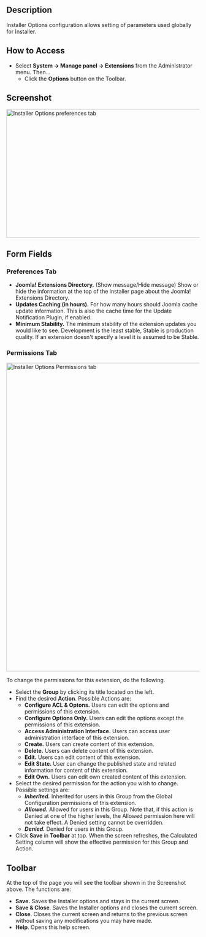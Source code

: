 <!-- Filename: Help4.x:Installer:_Options / Display title: Installer: Options -->

## Description

Installer Options configuration allows setting of parameters used
globally for Installer.

## How to Access

- Select **System → Manage panel → Extensions** from the
  Administrator menu. Then...
  - Click the **Options** button on the Toolbar.

## Screenshot

<img
src="https://docs.joomla.org/images/c/c4/Help-4x-Components-Installer-Options-en.png"
decoding="async" data-file-width="800" data-file-height="335"
width="800" height="335"
alt="Installer Options preferences tab" />

## Form Fields

### Preferences Tab

- **Joomla! Extensions Directory.** (Show message/Hide message) Show or
  hide the information at the top of the installer page about the
  Joomla! Extensions Directory.
- **Updates Caching (in hours).** For how many hours should Joomla cache
  update information. This is also the cache time for the Update
  Notification Plugin, if enabled.
- **Minimum Stability.** The minimum stability of the extension updates
  you would like to see. Development is the least stable, Stable is
  production quality. If an extension doesn't specify a level it is
  assumed to be Stable.

### Permissions Tab

<img
src="https://docs.joomla.org/images/1/1f/Help-4x-Components-Installer-Options-Permissions-en.png"
decoding="async" data-file-width="600" data-file-height="603"
width="800" height="804"
alt="Installer Options Permissions tab" />

To change the permissions for this extension, do the following.

- Select the **Group** by clicking its title located on the left.
- Find the desired **Action**. Possible Actions are:
  - **Configure ACL & Optons.** Users can edit the options and
    permissions of this extension.
  - **Configure Options Only.** Users can edit the options except the
    permissions of this extension.
  - **Access Administration Interface.** Users can access user
    administration interface of this extension.
  - **Create.** Users can create content of this extension.
  - **Delete.** Users can delete content of this extension.
  - **Edit.** Users can edit content of this extension.
  - **Edit State.** User can change the published state and related
    information for content of this extension.
  - **Edit Own.** Users can edit own created content of this extension.
- Select the desired permission for the action you wish to change.
  Possible settings are:
  - ***Inherited.*** Inherited for users in this Group from the Global
    Configuration permissions of this extension.
  - ***Allowed.*** Allowed for users in this Group. Note that, if this
    action is Denied at one of the higher levels, the Allowed permission
    here will not take effect. A Denied setting cannot be overridden.
  - ***Denied.*** Denied for users in this Group.
- Click **Save** in **Toolbar** at top. When the screen refreshes, the
  Calculated Setting column will show the effective permission for this
  Group and Action.

## Toolbar

At the top of the page you will see the toolbar shown in the Screenshot
above. The functions are:

- **Save.** Saves the Installer options and stays in the current screen.
- **Save & Close**. Saves the Installer options and closes the current
  screen.
- **Close**. Closes the current screen and returns to the previous
  screen without saving any modifications you may have made.
- **Help**. Opens this help screen.
